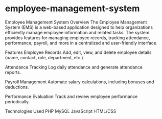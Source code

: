 # employee-management-system
Employee Management System
Overview
The Employee Management System (EMS) is a web-based application designed to help organizations efficiently manage employee information and related tasks. The system provides features for managing employee records, tracking attendance, performance, payroll, and more in a centralized and user-friendly interface.

Features
Employee Records
Add, edit, view, and delete employee details (name, contact, role, department, etc.).

Attendance Tracking
Log daily attendance and generate attendance reports.

Payroll Management
Automate salary calculations, including bonuses and deductions.

Performance Evaluation
Track and review employee performance periodically.

Technologies Used
PHP
MySQL
JavaScript
HTML/CSS
